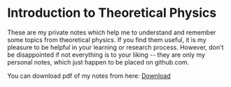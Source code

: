 # Introduction to Theoretical Physics

These are my private notes which help me to understand and remember some topics from theoretical physics. If you find them useful, it is my pleasure to be helpful in your learning or research process. However, don't be disappointed if not everything is to your liking -- they are only my personal notes, which just happen to be placed on github.com.

You can download pdf of my notes from here: <a href="https://github.com/warpdynamicsltd/physics/blob/main/main.pdf" title="Download" download>Download</a>
